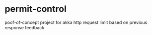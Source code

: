 # permit-control
poof-of-concept project for akka http request limit based on previous response feedback
